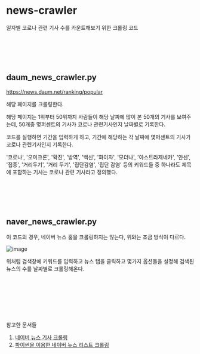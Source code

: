 # news-crawler
일자별 코로나 관련 기사 수를 카운트해보기 위한 크롤링 코드

<br></br>
<br></br>

## daum_news_crawler.py
https://news.daum.net/ranking/popular<br/>

해당 페이지를 크롤링한다.<br/>

해당 페이지는 1위부터 50위까지 사람들이 해당 날짜에 많이 본 50개의 기사를 보여주는데, 50개중 몇퍼센트의 기사가 코로나 관련기사인지 날짜별로 기록한다.<br/>

코드를 실행하면 기간을 입력하게 하고, 기간에 해당하는 각 날짜에 몇퍼센트의 기사가 코로나 관련기사인지 기록한다.<br/>

'코로나', '오미크론', '확진', '방역', '백신', '화이자', '모더나', '아스트라제네카', '얀센', '접종', '거리두기', '거리 두기', '집단감염', '집단 감염' 등의 키워드들 중 하나라도 제목에 포함하는 기사는 코로나 관련 기사라고 정의했다.<br/>

<br></br>
<br></br>

## naver_news_crawler.py
이 코드의 경우, 네이버 뉴스 홈을 크롤링하지는 않는다, 위와는 조금 방식이 다르다.<br/>

![image](https://user-images.githubusercontent.com/77263282/146775160-ae09652a-5853-4d64-beb8-45e67cbf8699.png)

위처럼 검색창에 키워드를 입력하고 뉴스 탭을 클릭하고 몇가지 옵션들을 설정해 검색된 뉴스의 수를 날짜별로 크롤링해온다.<br/>

<br></br>
<br></br>
<br></br>

참고한 문서들
1. [네이버 뉴스 기사 크롤링](https://kyounghwan01.github.io/blog/etc/python/naver-news-crawling/#%E1%84%8F%E1%85%A9%E1%84%83%E1%85%B3)
2. [파이썬을 이용한 네이버 뉴스 리스트 크롤링](https://github.com/sbomhoo/naver_news_crawling)
